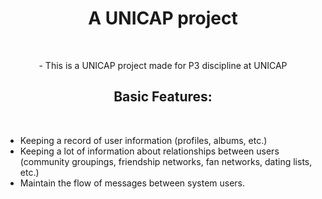<h1 align="center">A UNICAP project</h1> <br/> 

<p align="center">- This is a UNICAP project made for P3 discipline at UNICAP</p>

<h2 align= "center"> Basic Features: </h2> <br/>

- Keeping a record of user information (profiles, albums, etc.)
- Keeping a lot of information about relationships between users (community groupings, friendship networks, fan networks, dating lists, etc.)
- Maintain the flow of messages between system users.



